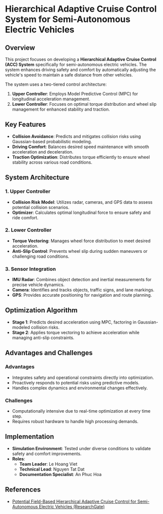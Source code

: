 # Hierarchical Adaptive Cruise Control System for Semi-Autonomous Electric Vehicles

## Overview
This project focuses on developing a **Hierarchical Adaptive Cruise Control (ACC) System** specifically for semi-autonomous electric vehicles. The system enhances driving safety and comfort by automatically adjusting the vehicle's speed to maintain a safe distance from other vehicles.

The system uses a two-tiered control architecture:
1. **Upper Controller**: Employs Model Predictive Control (MPC) for longitudinal acceleration management.
2. **Lower Controller**: Focuses on optimal torque distribution and wheel slip management for enhanced stability and traction.

## Key Features
- **Collision Avoidance**: Predicts and mitigates collision risks using Gaussian-based probabilistic modeling.
- **Driving Comfort**: Balances desired speed maintenance with smooth acceleration and deceleration.
- **Traction Optimization**: Distributes torque efficiently to ensure wheel stability across various road conditions.

## System Architecture
### 1. Upper Controller
- **Collision Risk Model**: Utilizes radar, cameras, and GPS data to assess potential collision scenarios.
- **Optimizer**: Calculates optimal longitudinal force to ensure safety and ride comfort.

### 2. Lower Controller
- **Torque Vectoring**: Manages wheel force distribution to meet desired acceleration.
- **Anti-Slip Control**: Prevents wheel slip during sudden maneuvers or challenging road conditions.

### 3. Sensor Integration
- **IMU Radar**: Combines object detection and inertial measurements for precise vehicle dynamics.
- **Camera**: Identifies and tracks objects, traffic signs, and lane markings.
- **GPS**: Provides accurate positioning for navigation and route planning.

## Optimization Algorithm
- **Stage 1**: Predicts desired acceleration using MPC, factoring in Gaussian-modeled collision risks.
- **Stage 2**: Applies torque vectoring to achieve acceleration while managing anti-slip constraints.

## Advantages and Challenges
### Advantages
- Integrates safety and operational constraints directly into optimization.
- Proactively responds to potential risks using predictive models.
- Handles complex dynamics and environmental changes effectively.

### Challenges
- Computationally intensive due to real-time optimization at every time step.
- Requires robust hardware to handle high processing demands.

## Implementation
- **Simulation Environment**: Tested under diverse conditions to validate safety and comfort improvements.
- **Roles**:
  - **Team Leader**: Le Hoang Viet
  - **Technical Lead**: Nguyen Tat Dat
  - **Documentation Specialist**: An Phuc Hoa

## References
- [Potential Field-Based Hierarchical Adaptive Cruise Control for Semi-Autonomous Electric Vehicles (ResearchGate)](https://www.researchgate.net)

